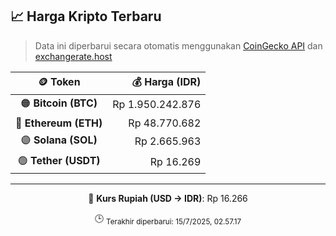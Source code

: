 

<!-- HARGA_KRIPTO -->
## 📈 Harga Kripto Terbaru

> Data ini diperbarui secara otomatis menggunakan [CoinGecko API](https://www.coingecko.com/) dan [exchangerate.host](https://exchangerate.host/)

<div align="center">

| 🪙 Token | 💰 Harga (IDR) |
|:------:|---------------:|
| 🟠 **Bitcoin (BTC)**   | Rp 1.950.242.876 |
| 🔵 **Ethereum (ETH)**  | Rp 48.770.682 |
| 🟣 **Solana (SOL)**    | Rp 2.665.963 |
| 🟢 **Tether (USDT)**   | Rp 16.269 |

---

💱 **Kurs Rupiah (USD → IDR)**: Rp 16.266

🕒 <sub>Terakhir diperbarui: 15/7/2025, 02.57.17</sub>

</div>
<!-- /HARGA_KRIPTO -->